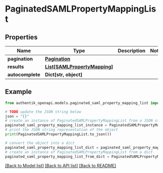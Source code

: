 # PaginatedSAMLPropertyMappingList


## Properties

Name | Type | Description | Notes
------------ | ------------- | ------------- | -------------
**pagination** | [**Pagination**](Pagination.md) |  | 
**results** | [**List[SAMLPropertyMapping]**](SAMLPropertyMapping.md) |  | 
**autocomplete** | **Dict[str, object]** |  | 

## Example

```python
from authentik_openapi.models.paginated_saml_property_mapping_list import PaginatedSAMLPropertyMappingList

# TODO update the JSON string below
json = "{}"
# create an instance of PaginatedSAMLPropertyMappingList from a JSON string
paginated_saml_property_mapping_list_instance = PaginatedSAMLPropertyMappingList.from_json(json)
# print the JSON string representation of the object
print(PaginatedSAMLPropertyMappingList.to_json())

# convert the object into a dict
paginated_saml_property_mapping_list_dict = paginated_saml_property_mapping_list_instance.to_dict()
# create an instance of PaginatedSAMLPropertyMappingList from a dict
paginated_saml_property_mapping_list_from_dict = PaginatedSAMLPropertyMappingList.from_dict(paginated_saml_property_mapping_list_dict)
```
[[Back to Model list]](../README.md#documentation-for-models) [[Back to API list]](../README.md#documentation-for-api-endpoints) [[Back to README]](../README.md)


